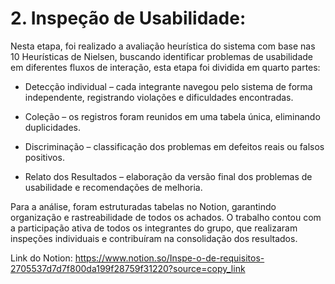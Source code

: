 # 2. Inspeção de Usabilidade: 

Nesta etapa, foi realizado a avaliação heurística do sistema com base nas 10 Heurísticas de Nielsen, buscando identificar problemas de usabilidade em diferentes fluxos de interação, esta etapa foi dividida em quarto partes:

- Detecção individual – cada integrante navegou pelo sistema de forma independente, registrando violações e dificuldades encontradas.

- Coleção – os registros foram reunidos em uma tabela única, eliminando duplicidades.

- Discriminação – classificação dos problemas em defeitos reais ou falsos positivos.

- Relato dos Resultados – elaboração da versão final dos problemas de usabilidade e recomendações de melhoria.

Para a análise, foram estruturadas tabelas no Notion, garantindo organização e rastreabilidade de todos os achados. O trabalho contou com a participação ativa de todos os integrantes do grupo, que realizaram inspeções individuais e contribuíram na consolidação dos resultados.

Link do Notion: https://www.notion.so/Inspe-o-de-requisitos-2705537d7d7f800da199f28759f31220?source=copy_link
